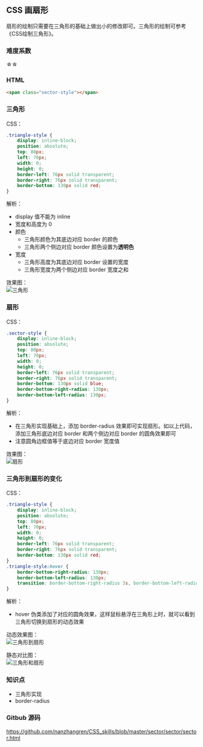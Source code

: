 ## CSS 画扇形
扇形的绘制只需要在三角形的基础上做出小的修改即可。三角形的绘制可参考《CSS绘制三角形》。

### 难度系数
☆☆

### HTML
``` html
<span class="sector-style"></span>
```  

### 三角形
CSS：
``` css
.triangle-style {
    display: inline-block;
    position: absolute;
    top: 80px;
    left: 70px;
    width: 0;
    height: 0;
    border-left: 76px solid transparent;
    border-right: 76px solid transparent;
    border-bottom: 130px solid red;
}
```
解析： 
- display 值不能为 inline
- 宽度和高度为 0
- 颜色
    - 三角形颜色为其底边对应 border 的颜色
    - 三角形两个侧边对应 border 颜色设置为**透明色**
- 宽度
    - 三角形高度为其底边对应 border 设置的宽度
    - 三角形宽度为两个侧边对应 border 宽度之和

效果图：     
![三角形](https://github.com/nanzhangren/CSS_skills/blob/master/sector/sector/triangle.png)

### 扇形
CSS：
``` css
.sector-style {
    display: inline-block;
    position: absolute;
    top: 80px;
    left: 70px;
    width: 0;
    height: 0;
    border-left: 76px solid transparent;
    border-right: 76px solid transparent;
    border-bottom: 130px solid blue;
    border-bottom-right-radius: 130px;
    border-bottom-left-radius: 130px;
}
```
解析：  
- 在三角形实现基础上，添加 border-radius 效果即可实现扇形。如以上代码，添加三角形底边对应 border 和两个侧边对应 border 的圆角效果即可
- 注意圆角边框值等于底边对应 border 宽度值

效果图：    
![扇形](https://github.com/nanzhangren/CSS_skills/blob/master/sector/sector/sector.png)

### 三角形到扇形的变化
CSS：
``` css
.triangle-style {
    display: inline-block;
    position: absolute;
    top: 80px;
    left: 70px;
    width: 0;
    height: 0;
    border-left: 76px solid transparent;
    border-right: 76px solid transparent;
    border-bottom: 130px solid red;
}
.triangle-style:hover {
    border-bottom-right-radius: 130px;
    border-bottom-left-radius: 130px;
    transition: border-bottom-right-radius 3s, border-bottom-left-radius 3s;
}
```
解析：
- hover 伪类添加了对应的圆角效果，这样鼠标悬浮在三角形上时，就可以看到三角形切换到扇形的动态效果

动态效果图：    
![三角形到扇形](https://github.com/nanzhangren/CSS_skills/blob/master/sector/sector/triangle-sector-animation.gif)

静态对比图：    
![三角形和扇形](https://github.com/nanzhangren/CSS_skills/blob/master/sector/sector/triangle-sector.png)

### 知识点
- 三角形实现
- border-radius

### Gitbub 源码
https://github.com/nanzhangren/CSS_skills/blob/master/sector/sector/sector.html